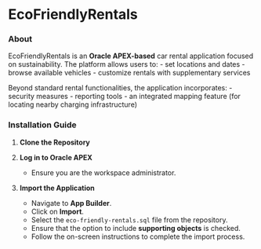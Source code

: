 # EcoFriendlyRentals

### About

EcoFriendlyRentals is an **Oracle APEX-based** car rental application focused on sustainability. 
The platform allows users to:
    - set locations and dates 
    - browse available vehicles
    - customize rentals with supplementary services

Beyond standard rental functionalities, the application incorporates:
    - security measures
    - reporting tools
    - an integrated mapping feature (for locating nearby charging infrastructure) 

### Installation Guide

1. **Clone the Repository**  

2. **Log in to Oracle APEX**  
   - Ensure you are the workspace administrator.

3. **Import the Application**  
   - Navigate to **App Builder**.
   - Click on **Import**.
   - Select the `eco-friendly-rentals.sql` file from the repository.
   - Ensure that the option to include **supporting objects** is checked.
   - Follow the on-screen instructions to complete the import process.


